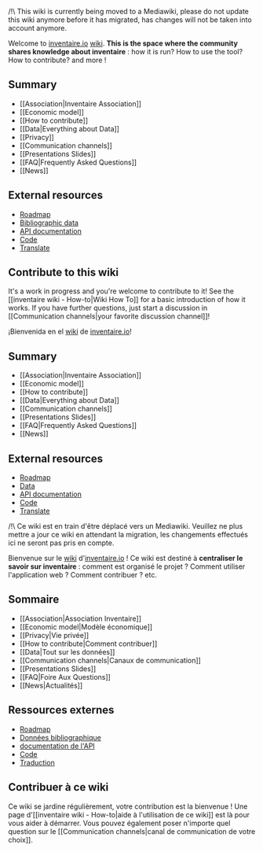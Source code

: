 <!-- LANG:EN, title="Home" -->

/!\ This wiki is currently being moved to a Mediawiki, please do not update this wiki anymore before it has migrated, has changes will not be taken into account anymore.

Welcome to [inventaire.io](https://inventaire.io) [wiki](https://en.wikipedia.org/wiki/Wiki). **This is the space where the community shares knowledge about inventaire** : how it is run? How to use the tool? How to contribute? and more !

## Summary
* [[Association|Inventaire Association]]
* [[Economic model]]
* [[How to contribute]]
* [[Data|Everything about Data]]
* [[Privacy]]
* [[Communication channels]]
* [[Presentations Slides]]
* [[FAQ|Frequently Asked Questions]]
* [[News]]

## External resources
* [Roadmap](http://roadmap.inventaire.io)
* [Bibliographic data](https://data.inventaire.io)
* [API documentation](https://api.inventaire.io)
* [Code](http://git.inventaire.io)
* [Translate](http://translate.inventaire.io)

## Contribute to this wiki
It's a work in progress and you're welcome to contribute to it! See the [[inventaire wiki - How-to|Wiki How To]] for a basic introduction of how it works. If you have further questions, just start a discussion in [[Communication channels|your favorite discussion channel]]!

<!-- LANG:ES, title="Inicio" -->

¡Bienvenida en el [wiki](https://es.wikipedia.org/wiki/Wiki) de [inventaire.io](https://inventaire.io)!

## Summary
* [[Association|Inventaire Association]]
* [[Economic model]]
* [[How to contribute]]
* [[Data|Everything about Data]]
* [[Communication channels]]
* [[Presentations Slides]]
* [[FAQ|Frequently Asked Questions]]
* [[News]]

## External resources
* [Roadmap](http://roadmap.inventaire.io)
* [Data](https://data.inventaire.io)
* [API documentation](https://api.inventaire.io)
* [Code](http://git.inventaire.io)
* [Translate](http://translate.inventaire.io)

<!-- LANG:FR, title="Accueil" -->


/!\ Ce wiki est en train d'être déplacé vers un Mediawiki. Veuillez ne plus mettre a jour ce wiki en attendant la migration, les changements effectués ici ne seront pas pris en compte.

Bienvenue sur le [wiki](https://fr.wikipedia.org/wiki/Wiki) d'[inventaire.io](https://inventaire.io) ! Ce wiki est destiné à **centraliser le savoir sur inventaire** : comment est organisé le projet ? Comment utiliser l'application web ? Comment contribuer ? etc.

## Sommaire
* [[Association|Association Inventaire]]
* [[Economic model|Modèle économique]]
* [[Privacy|Vie privée]]
* [[How to contribute|Comment contribuer]]
* [[Data|Tout sur les données]]
* [[Communication channels|Canaux de communication]]
* [[Presentations Slides]]
* [[FAQ|Foire Aux Questions]]
* [[News|Actualités]]

## Ressources externes
* [Roadmap](http://roadmap.inventaire.io/)
* [Données bibliographique](https://data.inventaire.io)
* [documentation de l'API](http://api.inventaire.io/)
* [Code](http://git.inventaire.io/)
* [Traduction](http://translate.inventaire.io/)

## Contribuer à ce wiki
Ce wiki se jardine régulièrement, votre contribution est la bienvenue ! Une page d'[[inventaire wiki - How-to|aide à l'utilisation de ce wiki]] est là pour vous aider à démarrer. Vous pouvez également poser n'importe quel question sur le [[Communication channels|canal de communication de votre choix]].